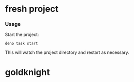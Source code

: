 # fresh project

### Usage

Start the project:

```
deno task start
```

This will watch the project directory and restart as necessary.
# goldknight
